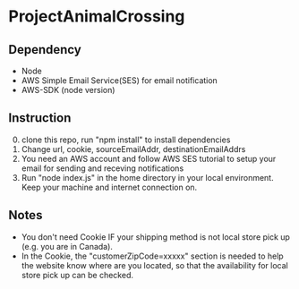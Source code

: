# ProjectAnimalCrossing

## Dependency
- Node 
- AWS Simple Email Service(SES) for email notification
- AWS-SDK (node version)

## Instruction
0. clone this repo, run "npm install" to install dependencies
1. Change url, cookie, sourceEmailAddr, destinationEmailAddrs
2. You need an AWS account and follow AWS SES tutorial to setup your email for sending and receving notifications
3. Run "node index.js" in the home directory in your local environment. Keep your machine and internet connection on.

## Notes
- You don't need Cookie IF your shipping method is not local store pick up (e.g. you are in Canada).
- In the Cookie, the "customerZipCode=xxxxx" section is needed to help the website know where are you located, so that the availability for local store pick up can be checked.
